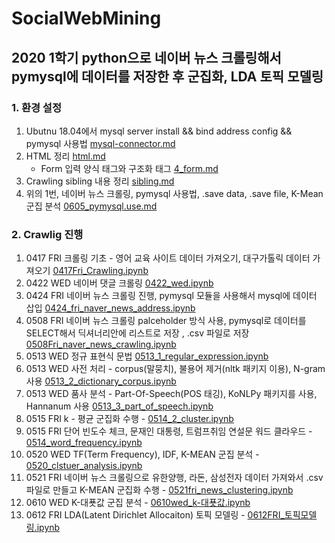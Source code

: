 # SocialWebMining
## 2020 1학기 python으로 네이버 뉴스 크롤링해서 pymysql에 데이터를 저장한 후 군집화, LDA 토픽 모델링

### 1. 환경 설정
1. Ubutnu 18.04에서 mysql server install && bind address config && pymysql 사용법 [mysql-connector.md](https://github.com/jaedeokhan/SocialWebMining/blob/master/mysql-connect.md)
2. HTML 정리 [html.md](https://github.com/jaedeokhan/SocialWebMining/blob/master/html.md)
   * Form 입력 양식 태그와 구조화 태그 [4_form.md](https://github.com/jaedeokhan/SocialWebMining/blob/master/4_form.md)
3. Crawling sibling 내용 정리 [sibling.md](https://github.com/jaedeokhan/SocialWebMining/blob/master/sibling.md)
4. 위의 1번, 네이버 뉴스 크롤링, pymysql 사용법, .save data, .save file, K-Mean 군집 분석 [0605_pymysql.use.md](https://github.com/jaedeokhan/SocialWebMining/blob/master/0605_pymysql_use.md)

### 2. Crawlig 진행
1. 0417 FRI 크롤링 기초 - 영어 교육 사이트 데이터 가져오기, 대구가톨릭 데이터 가져오기 [0417Fri_Crawling.ipynb](https://github.com/jaedeokhan/SocialWebMining/blob/master/Crawling/0417Fri_Crawling.ipynb)
2. 0422 WED 네이버 댓글 크롤링 [0422_wed.ipynb](https://github.com/jaedeokhan/SocialWebMining/blob/master/Crawling/0422_wed.ipynb)
3. 0424 FRI 네이버 뉴스 크롤링 진행, pymysql 모듈을 사용해서 mysql에 데이터 삽입 [0424_fri_naver_news_address.ipynb](https://github.com/jaedeokhan/SocialWebMining/blob/master/Crawling/0424_fri_naver_news_address.ipynb)
4. 0508 FRI 네이버 뉴스 크롤링 palceholder 방식 사용, pymysql로 데이터를 SELECT해서 딕셔너리안에 리스트로 저장 , .csv 파일로 저장 [0508Fri_naver_news_crawling.ipynb](https://github.com/jaedeokhan/SocialWebMining/blob/master/Crawling/0508Fri_naver_news_crawling.ipynb)
5. 0513 WED 정규 표현식 문법 [0513_1_regular_expression.ipynb](https://github.com/jaedeokhan/SocialWebMining/blob/master/Crawling/0513_1_regular_expression.ipynb)
6. 0513 WED 사전 처리 - corpus(말뭉치), 불용어 제거(nltk 패키지 이용), N-gram 사용 [0513_2_dictionary_corpus.ipynb](https://github.com/jaedeokhan/SocialWebMining/blob/master/Crawling/0513_2_dictionary_corpus.ipynb)
7. 0513 WED 품사 분석 - Part-Of-Speech(POS 태깅), KoNLPy 패키지를 사용, Hannanum 사용 [0513_3_part_of_speech.ipynb](https://github.com/jaedeokhan/SocialWebMining/blob/master/Crawling/0513_3_part_of_speech.ipynb)
8. 0515 FRI k - 평균 군집화 수행 - [0514_2_cluster.ipynb](https://github.com/jaedeokhan/SocialWebMining/blob/master/Crawling/0514_2_cluster.ipynb)
9. 0515 FRI 단어 빈도수 체크, 문재인 대통령, 트럼프취임 연설문 워드 클라우드 - [0514_word_frequency.ipynb
](https://github.com/jaedeokhan/SocialWebMining/blob/master/Crawling/0514_word_frequency.ipynb)
10. 0520 WED TF(Term Frequency), IDF, K-MEAN 군집 분석 - [0520_clstuer_analysis.ipynb](https://github.com/jaedeokhan/SocialWebMining/blob/master/Crawling/0520_clstuer_analysis.ipynb)
11. 0521 FRI 네이버 뉴스 크롤링으로 유한양행, 라돈, 삼성전자 데이터 가져와서 .csv 파일로 만들고 K-MEAN 군집화 수행 - [0521fri_news_clustering.ipynb](https://github.com/jaedeokhan/SocialWebMining/blob/master/Crawling/0521fri_news_clustering.ipynb)
12. 0610 WED K-대푯값 군집 분석 - [0610wed_k-대푯값.ipynb](https://github.com/jaedeokhan/SocialWebMining/blob/master/Crawling/0610wed_k-%EB%8C%80%ED%91%AF%EA%B0%92.ipynb)
13. 0612 FRI LDA(Latent Dirichlet Allocaiton) 토픽 모델링 - [0612FRI_토픽모델링.ipynb](https://github.com/jaedeokhan/SocialWebMining/blob/master/Crawling/0612FRI_%ED%86%A0%ED%94%BD%EB%AA%A8%EB%8D%B8%EB%A7%81.ipynb)

